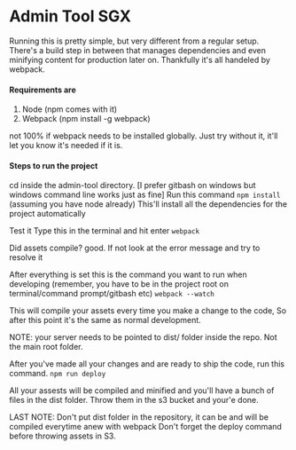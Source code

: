 # Admin Tool SGX

Running this is pretty simple, but very different from a regular setup. 
There's a build step in between that manages dependencies and even minifying
content for production later on. Thankfully it's all handeled by webpack.

#### Requirements are
1. Node (npm comes with it)
2. Webpack (npm install -g webpack) 

not 100% if webpack needs to be installed
globally. Just try without it, it'll let you
know it's needed if it is.


#### Steps to run the project
cd inside the admin-tool directory. [I prefer gitbash on windows but windows command line works just as fine]
Run this command   `npm install`   (assuming you have node already)
This'll install all the dependencies for the project automatically

Test it
Type this in the terminal and hit enter `webpack`

Did assets compile? good. If not look at the error message and try to resolve it

After everything is set this is the command you want to run when developing 
(remember, you have to be in the project root on terminal/command prompt/gitbash etc)
`webpack --watch`

This will compile your assets every time you make a change to the code, 
So after this point it's the same as normal development. 

NOTE: your server needs to be pointed to dist/ folder inside the repo. Not the main root folder.

After you've made all your changes and are ready to ship the code, run this command.
`npm run deploy`

All your assests will be compiled and minified and you'll have a bunch of files in the dist folder.
Throw them in the s3 bucket and your'e done.

LAST NOTE: Don't put dist folder in the repository, it can be and will be compiled everytime anew with webpack
           Don't forget the deploy command before throwing assets in S3.